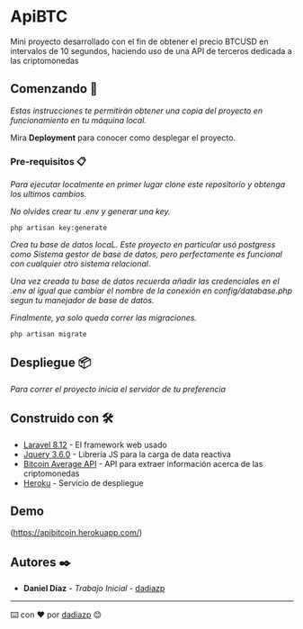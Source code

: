 # ApiBTC

Mini proyecto desarrollado con el fin de obtener el precio BTCUSD en intervalos de 10 segundos, haciendo uso de una API de terceros dedicada a las criptomonedas

## Comenzando 🚀

_Estas instrucciones te permitirán obtener una copia del proyecto en funcionamiento en tu máquina local._

Mira **Deployment** para conocer como desplegar el proyecto.


### Pre-requisitos 📋

_Para ejecutar localmente en primer lugar clone este repositorio y obtenga los ultimos cambios._

_No olvides crear tu .env y generar una key._

```
php artisan key:generate
```

_Crea tu base de datos locaL. Este proyecto en particular usó postgress como Sistema gestor de base de datos, pero perfectamente es funcional
con cualquier otro sistema relacional_.

_Una vez creada tu base de datos recuerda añadir las credenciales en el .env al igual que cambiar el nombre de la conexión en config/database.php segun tu manejador de base de datos._

_Finalmente, ya solo queda correr las migraciones._

```
php artisan migrate
```

## Despliegue 📦

_Para correr el proyecto inicia el servidor de tu preferencia_

## Construido con 🛠️

* [Laravel 8.12](https://laravel.com/docs/8.x) - El framework web usado
* [Jquery 3.6.0](https://api.jquery.com/) - Librería JS para la carga de data reactiva
* [Bitcoin Average API](https://apiv2.bitcoinaverage.com/) - API para extraer información acerca de las criptomonedas
* [Heroku](https://devcenter.heroku.com/articles/heroku-cli) - Servicio de despliegue

## Demo

(https://apibitcoin.herokuapp.com/)


## Autores ✒️

* **Daniel Díaz** - *Trabajo Inicial* - [dadiazp](https://github.com/dadiazp)

---
⌨️ con ❤️ por [dadiazp](https://github.com/dadiazp) 😊
